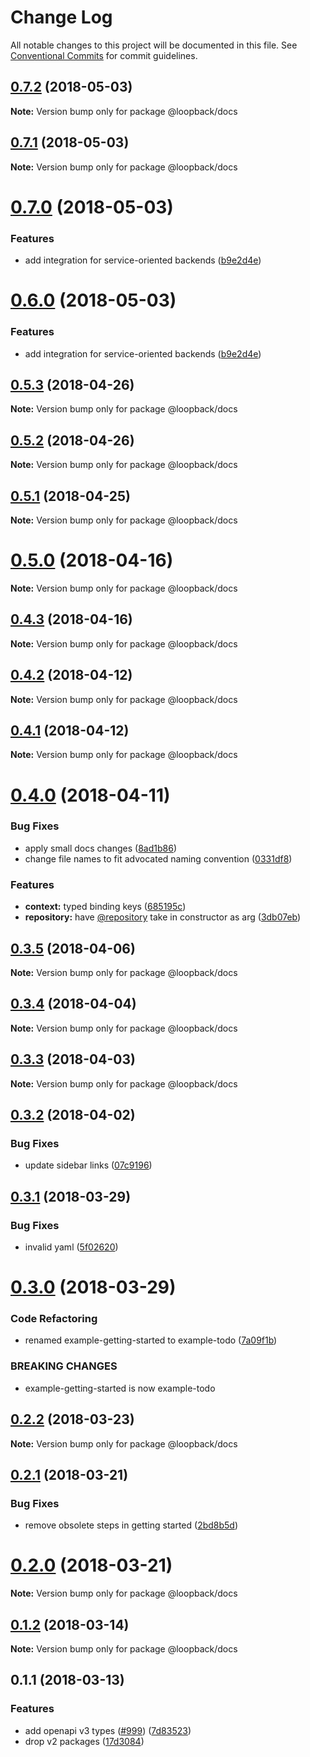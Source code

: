 # Change Log

All notable changes to this project will be documented in this file.
See [Conventional Commits](https://conventionalcommits.org) for commit guidelines.

<a name="0.7.2"></a>
## [0.7.2](https://github.com/strongloop/loopback-next/compare/@loopback/docs@0.7.1...@loopback/docs@0.7.2) (2018-05-03)




**Note:** Version bump only for package @loopback/docs

<a name="0.7.1"></a>
## [0.7.1](https://github.com/strongloop/loopback-next/compare/@loopback/docs@0.7.0...@loopback/docs@0.7.1) (2018-05-03)




**Note:** Version bump only for package @loopback/docs

<a name="0.7.0"></a>
# [0.7.0](https://github.com/strongloop/loopback-next/compare/@loopback/docs@0.5.3...@loopback/docs@0.7.0) (2018-05-03)


### Features

* add integration for service-oriented backends ([b9e2d4e](https://github.com/strongloop/loopback-next/commit/b9e2d4e))




<a name="0.6.0"></a>
# [0.6.0](https://github.com/strongloop/loopback-next/compare/@loopback/docs@0.5.3...@loopback/docs@0.6.0) (2018-05-03)


### Features

* add integration for service-oriented backends ([b9e2d4e](https://github.com/strongloop/loopback-next/commit/b9e2d4e))




<a name="0.5.3"></a>
## [0.5.3](https://github.com/strongloop/loopback-next/compare/@loopback/docs@0.5.2...@loopback/docs@0.5.3) (2018-04-26)




**Note:** Version bump only for package @loopback/docs

<a name="0.5.2"></a>
## [0.5.2](https://github.com/strongloop/loopback-next/compare/@loopback/docs@0.5.1...@loopback/docs@0.5.2) (2018-04-26)




**Note:** Version bump only for package @loopback/docs

<a name="0.5.1"></a>
## [0.5.1](https://github.com/strongloop/loopback-next/compare/@loopback/docs@0.5.0...@loopback/docs@0.5.1) (2018-04-25)




**Note:** Version bump only for package @loopback/docs

<a name="0.5.0"></a>
# [0.5.0](https://github.com/strongloop/loopback-next/compare/@loopback/docs@0.4.3...@loopback/docs@0.5.0) (2018-04-16)




**Note:** Version bump only for package @loopback/docs

<a name="0.4.3"></a>
## [0.4.3](https://github.com/strongloop/loopback-next/compare/@loopback/docs@0.4.2...@loopback/docs@0.4.3) (2018-04-16)




**Note:** Version bump only for package @loopback/docs

<a name="0.4.2"></a>
## [0.4.2](https://github.com/strongloop/loopback-next/compare/@loopback/docs@0.4.0...@loopback/docs@0.4.2) (2018-04-12)




**Note:** Version bump only for package @loopback/docs

<a name="0.4.1"></a>
## [0.4.1](https://github.com/strongloop/loopback-next/compare/@loopback/docs@0.4.0...@loopback/docs@0.4.1) (2018-04-12)




**Note:** Version bump only for package @loopback/docs

<a name="0.4.0"></a>
# [0.4.0](https://github.com/strongloop/loopback-next/compare/@loopback/docs@0.3.4...@loopback/docs@0.4.0) (2018-04-11)


### Bug Fixes

* apply small docs changes ([8ad1b86](https://github.com/strongloop/loopback-next/commit/8ad1b86))
* change file names to fit advocated naming convention ([0331df8](https://github.com/strongloop/loopback-next/commit/0331df8))


### Features

* **context:** typed binding keys ([685195c](https://github.com/strongloop/loopback-next/commit/685195c))
* **repository:** have [@repository](https://github.com/repository) take in constructor as arg ([3db07eb](https://github.com/strongloop/loopback-next/commit/3db07eb))




<a name="0.3.5"></a>
## [0.3.5](https://github.com/strongloop/loopback-next/compare/@loopback/docs@0.3.4...@loopback/docs@0.3.5) (2018-04-06)




**Note:** Version bump only for package @loopback/docs

<a name="0.3.4"></a>
## [0.3.4](https://github.com/strongloop/loopback-next/compare/@loopback/docs@0.3.3...@loopback/docs@0.3.4) (2018-04-04)




**Note:** Version bump only for package @loopback/docs

<a name="0.3.3"></a>
## [0.3.3](https://github.com/strongloop/loopback-next/compare/@loopback/docs@0.3.2...@loopback/docs@0.3.3) (2018-04-03)




**Note:** Version bump only for package @loopback/docs

<a name="0.3.2"></a>
## [0.3.2](https://github.com/strongloop/loopback-next/compare/@loopback/docs@0.3.1...@loopback/docs@0.3.2) (2018-04-02)


### Bug Fixes

* update sidebar links ([07c9196](https://github.com/strongloop/loopback-next/commit/07c9196))




<a name="0.3.1"></a>
## [0.3.1](https://github.com/strongloop/loopback-next/compare/@loopback/docs@0.3.0...@loopback/docs@0.3.1) (2018-03-29)


### Bug Fixes

* invalid yaml ([5f02620](https://github.com/strongloop/loopback-next/commit/5f02620))




<a name="0.3.0"></a>
# [0.3.0](https://github.com/strongloop/loopback-next/compare/@loopback/docs@0.2.2...@loopback/docs@0.3.0) (2018-03-29)


### Code Refactoring

* renamed example-getting-started to example-todo ([7a09f1b](https://github.com/strongloop/loopback-next/commit/7a09f1b))


### BREAKING CHANGES

* example-getting-started is now example-todo




<a name="0.2.2"></a>
## [0.2.2](https://github.com/strongloop/loopback-next/compare/@loopback/docs@0.2.1...@loopback/docs@0.2.2) (2018-03-23)




**Note:** Version bump only for package @loopback/docs

<a name="0.2.1"></a>
## [0.2.1](https://github.com/strongloop/loopback-next/compare/@loopback/docs@0.2.0...@loopback/docs@0.2.1) (2018-03-21)


### Bug Fixes

* remove obsolete steps in getting started ([2bd8b5d](https://github.com/strongloop/loopback-next/commit/2bd8b5d))




<a name="0.2.0"></a>
# [0.2.0](https://github.com/strongloop/loopback-next/compare/@loopback/docs@0.1.2...@loopback/docs@0.2.0) (2018-03-21)




**Note:** Version bump only for package @loopback/docs

<a name="0.1.2"></a>
## [0.1.2](https://github.com/strongloop/loopback-next/compare/@loopback/docs@0.1.1...@loopback/docs@0.1.2) (2018-03-14)




**Note:** Version bump only for package @loopback/docs

<a name="0.1.1"></a>
## 0.1.1 (2018-03-13)


### Features

* add openapi v3 types ([#999](https://github.com/strongloop/loopback-next/issues/999)) ([7d83523](https://github.com/strongloop/loopback-next/commit/7d83523))
* drop v2 packages ([17d3084](https://github.com/strongloop/loopback-next/commit/17d3084))
